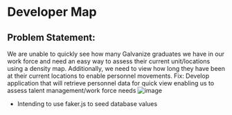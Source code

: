 # Developer Map
## Problem Statement:
We are unable to quickly see how many Galvanize graduates we have in our work force and need an easy way to assess their current unit/locations using a density map. Additionally, we need to view how long they have been at their current locations to enable personnel movements.
Fix: Develop application that will retrieve personnel data for quick view enabling us to assess talent management/work force needs
![image](https://github.com/td8end/DevMap/assets/125446030/214206ad-029f-4d71-9a19-42648612823e)
* Intending to use faker.js to seed database values